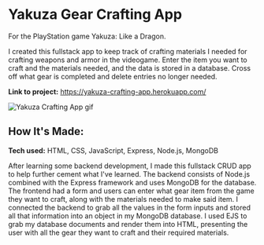 # Yakuza Gear Crafting App

For the PlayStation game Yakuza: Like a Dragon.

I created this fullstack app to keep track of crafting materials I needed for crafting weapons and armor in the videogame. Enter the item you want to craft and the materials needed, and the data is stored in a database. Cross off what gear is completed and delete entries no longer needed.

**Link to project:** https://yakuza-crafting-app.herokuapp.com/

![Yakuza Crafting App gif](https://i.imgur.com/YlLfUzk.gif)

## How It's Made:

**Tech used:** HTML, CSS, JavaScript, Express, Node.js, MongoDB

After learning some backend development, I made this fullstack CRUD app to help further cement what I've learned. The backend consists of Node.js combined with the Express framework and uses MongoDB for the database. The frontend had a form and users can enter what gear item from the game they want to craft, along with the materials needed to make said item. I connected the backend to grab all the values in the form inputs and stored all that information into an object in my MongoDB database. I used EJS to grab my database documents and render them into HTML, presenting the user with all the gear they want to craft and their required materials.
